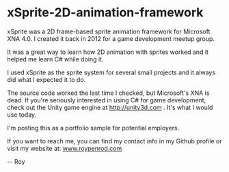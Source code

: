 # xSprite-2D-animation-framework
xSprite was a 2D frame-based sprite animation framework for Microsoft XNA 4.0.  I created it back in 2012 for a game development meetup group.  

It was a great way to learn how 2D animation with sprites worked and it helped me learn C# while doing it.

I used xSprite as the sprite system for several small projects and it always did what I expected it to do.

The source code worked the last time I checked, but Microsoft's XNA is dead.  If you're seriously interested in using C# for game development, check out the Unity game engine at http://unity3d.com .  It's what I would use today.

I'm posting this as a portfolio sample for potential employers.

If you want to reach me, you can find my contact info in my Github profile or visit my website at: www.roypenrod.com

-- Roy



